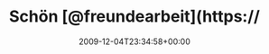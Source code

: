 ---
retweeted: false
source: <a href="http://www.swift-app.com/" rel="nofollow">Swift</a>
entities:
  hashtags: []
  symbols: []
  user_mentions:
  - name: freundearbeit
    screen_name: freundearbeit
    indices:
    - '6'
    - '20'
    id_str: '51211984'
    id: '51211984'
  - name: Philip
    screen_name: PhilOnFire
    indices:
    - '36'
    - '47'
    id_str: '739681261'
    id: '739681261'
  urls: []
display_text_range:
- '0'
- '47'
favorite_count: '0'
id_str: '6353041622'
truncated: false
retweet_count: '0'
id: '6353041622'
created_at: Fri Dec 04 23:34:58 +0000 2009
favorited: false
full_text: Schön [@freundearbeit](https://twitter.com/freundearbeit), mit dem Herrn
  [@philonfire](https://twitter.com/philonfire)
lang: de
tags:
- pesos:twitter
date: '2009-12-04T23:34:58+00:00'
src: https://twitter.com/bascht/status/6353041622
original_url: https://twitter.com/bascht/status/6353041622
type: twitter_tweet
text: Schön [@freundearbeit](https://twitter.com/freundearbeit), mit dem Herrn [@philonfire](https://twitter.com/philonfire)
title: Schön [@freundearbeit](https://

---